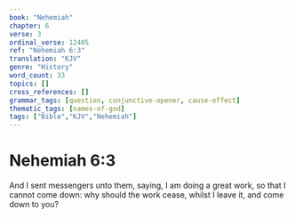 ```yaml
---
book: "Nehemiah"
chapter: 6
verse: 3
ordinal_verse: 12405
ref: "Nehemiah 6:3"
translation: "KJV"
genre: "History"
word_count: 33
topics: []
cross_references: []
grammar_tags: [question, conjunctive-opener, cause-effect]
thematic_tags: [names-of-god]
tags: ["Bible","KJV","Nehemiah"]
---
```


# Nehemiah 6:3

And I sent messengers unto them, saying, I am doing a great work, so that I cannot come down: why should the work cease, whilst I leave it, and come down to you?
